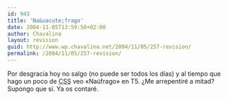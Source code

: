 ```yaml
---
id: 943
title: 'Na&uacute;frago'
date: 2004-11-05T13:59:50+02:00
author: Chavalina
layout: revision
guid: http://www.wp.chavalina.net/2004/11/05/257-revision/
permalink: /2004/11/05/257-revision/
---
```

Por desgracia hoy no salgo (no puede ser todos los d&iacute;as) y al tiempo que hago un poco de <acronym title="Cascade Style Sheets">CSS</acronym> veo «Na&uacute;frago» en T5. &iquest;Me arrepentiré a mitad? Supongo que s&iacute;. Ya os contaré.